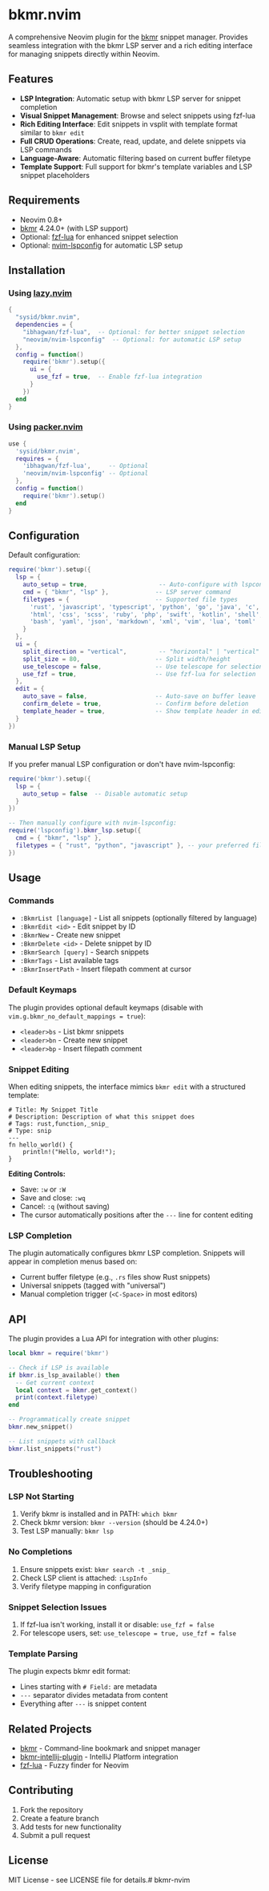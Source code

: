 # bkmr.nvim

A comprehensive Neovim plugin for the [bkmr](https://github.com/sysid/bkmr) snippet manager. Provides seamless integration with the bkmr LSP server and a rich editing interface for managing snippets directly within Neovim.

## Features

- **LSP Integration**: Automatic setup with bkmr LSP server for snippet completion
- **Visual Snippet Management**: Browse and select snippets using fzf-lua
- **Rich Editing Interface**: Edit snippets in vsplit with template format similar to `bkmr edit`
- **Full CRUD Operations**: Create, read, update, and delete snippets via LSP commands
- **Language-Aware**: Automatic filtering based on current buffer filetype
- **Template Support**: Full support for bkmr's template variables and LSP snippet placeholders

## Requirements

- Neovim 0.8+
- [bkmr](https://github.com/sysid/bkmr) 4.24.0+ (with LSP support)
- Optional: [fzf-lua](https://github.com/ibhagwan/fzf-lua) for enhanced snippet selection
- Optional: [nvim-lspconfig](https://github.com/neovim/nvim-lspconfig) for automatic LSP setup

## Installation

### Using [lazy.nvim](https://github.com/folke/lazy.nvim)

```lua
{
  "sysid/bkmr.nvim",
  dependencies = {
    "ibhagwan/fzf-lua",  -- Optional: for better snippet selection
    "neovim/nvim-lspconfig"  -- Optional: for automatic LSP setup
  },
  config = function()
    require('bkmr').setup({
      ui = {
        use_fzf = true,  -- Enable fzf-lua integration
      }
    })
  end
}
```

### Using [packer.nvim](https://github.com/wbthomason/packer.nvim)

```lua
use {
  'sysid/bkmr.nvim',
  requires = {
    'ibhagwan/fzf-lua',     -- Optional
    'neovim/nvim-lspconfig' -- Optional
  },
  config = function()
    require('bkmr').setup()
  end
}
```

## Configuration

Default configuration:

```lua
require('bkmr').setup({
  lsp = {
    auto_setup = true,                    -- Auto-configure with lspconfig
    cmd = { "bkmr", "lsp" },             -- LSP server command
    filetypes = {                        -- Supported file types
      'rust', 'javascript', 'typescript', 'python', 'go', 'java', 'c', 'cpp',
      'html', 'css', 'scss', 'ruby', 'php', 'swift', 'kotlin', 'shell', 'sh',
      'bash', 'yaml', 'json', 'markdown', 'xml', 'vim', 'lua', 'toml'
    }
  },
  ui = {
    split_direction = "vertical",         -- "horizontal" | "vertical"
    split_size = 80,                     -- Split width/height
    use_telescope = false,               -- Use telescope for selection
    use_fzf = true,                      -- Use fzf-lua for selection
  },
  edit = {
    auto_save = false,                   -- Auto-save on buffer leave
    confirm_delete = true,               -- Confirm before deletion
    template_header = true,              -- Show template header in edit buffer
  }
})
```

### Manual LSP Setup

If you prefer manual LSP configuration or don't have nvim-lspconfig:

```lua
require('bkmr').setup({
  lsp = {
    auto_setup = false  -- Disable automatic setup
  }
})

-- Then manually configure with nvim-lspconfig:
require('lspconfig').bkmr_lsp.setup({
  cmd = { "bkmr", "lsp" },
  filetypes = { "rust", "python", "javascript" }, -- your preferred filetypes
})
```

## Usage

### Commands

- `:BkmrList [language]` - List all snippets (optionally filtered by language)
- `:BkmrEdit <id>` - Edit snippet by ID
- `:BkmrNew` - Create new snippet
- `:BkmrDelete <id>` - Delete snippet by ID
- `:BkmrSearch [query]` - Search snippets
- `:BkmrTags` - List available tags
- `:BkmrInsertPath` - Insert filepath comment at cursor

### Default Keymaps

The plugin provides optional default keymaps (disable with `vim.g.bkmr_no_default_mappings = true`):

- `<leader>bs` - List bkmr snippets
- `<leader>bn` - Create new snippet
- `<leader>bp` - Insert filepath comment

### Snippet Editing

When editing snippets, the interface mimics `bkmr edit` with a structured template:

```
# Title: My Snippet Title
# Description: Description of what this snippet does
# Tags: rust,function,_snip_
# Type: snip
---
fn hello_world() {
    println!("Hello, world!");
}
```

**Editing Controls:**
- Save: `:w` or `:W`
- Save and close: `:wq`
- Cancel: `:q` (without saving)
- The cursor automatically positions after the `---` line for content editing

### LSP Completion

The plugin automatically configures bkmr LSP completion. Snippets will appear in completion menus based on:

- Current buffer filetype (e.g., `.rs` files show Rust snippets)
- Universal snippets (tagged with "universal")
- Manual completion trigger (`<C-Space>` in most editors)

## API

The plugin provides a Lua API for integration with other plugins:

```lua
local bkmr = require('bkmr')

-- Check if LSP is available
if bkmr.is_lsp_available() then
  -- Get current context
  local context = bkmr.get_context()
  print(context.filetype)
end

-- Programmatically create snippet
bkmr.new_snippet()

-- List snippets with callback
bkmr.list_snippets("rust")
```

## Troubleshooting

### LSP Not Starting

1. Verify bkmr is installed and in PATH: `which bkmr`
2. Check bkmr version: `bkmr --version` (should be 4.24.0+)
3. Test LSP manually: `bkmr lsp`

### No Completions

1. Ensure snippets exist: `bkmr search -t _snip_`
2. Check LSP client is attached: `:LspInfo`
3. Verify filetype mapping in configuration

### Snippet Selection Issues

1. If fzf-lua isn't working, install it or disable: `use_fzf = false`
2. For telescope users, set: `use_telescope = true, use_fzf = false`

### Template Parsing

The plugin expects bkmr edit format:
- Lines starting with `# Field:` are metadata
- `---` separator divides metadata from content
- Everything after `---` is snippet content

## Related Projects

- [bkmr](https://github.com/sysid/bkmr) - Command-line bookmark and snippet manager
- [bkmr-intellij-plugin](../bkmr-intellij-plugin) - IntelliJ Platform integration
- [fzf-lua](https://github.com/ibhagwan/fzf-lua) - Fuzzy finder for Neovim

## Contributing

1. Fork the repository
2. Create a feature branch
3. Add tests for new functionality
4. Submit a pull request

## License

MIT License - see LICENSE file for details.# bkmr-nvim
